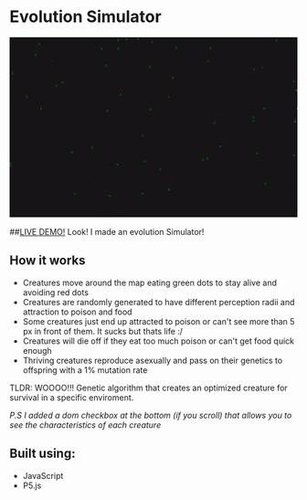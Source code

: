 # Evolution Simulator
![demo gif](Img/EvoSimDemo.gif)

##[LIVE DEMO!](https://evolutionsimulator.herokuapp.com/)
Look! I made an evolution Simulator!   

## How it works
   - Creatures move around the map eating green dots to stay alive and avoiding red dots
   - Creatures are randomly generated to have different perception radii and attraction to poison and food
   - Some creatures just end up attracted to poison or can't see more than 5 px in front of them. It sucks but thats life :/
   - Creatures will die off if they eat too much poison or can't get food quick enough
   - Thriving creatures reproduce asexually and pass on their genetics to offspring with a 1% mutation rate

   TLDR: WOOOO!!! Genetic algorithm that creates an optimized creature for survival in a specific enviroment.


  *P.S I added a dom checkbox at the bottom (if you scroll) that allows you to see the characteristics of each creature*   

## Built using:
  - JavaScript
  - P5.js
